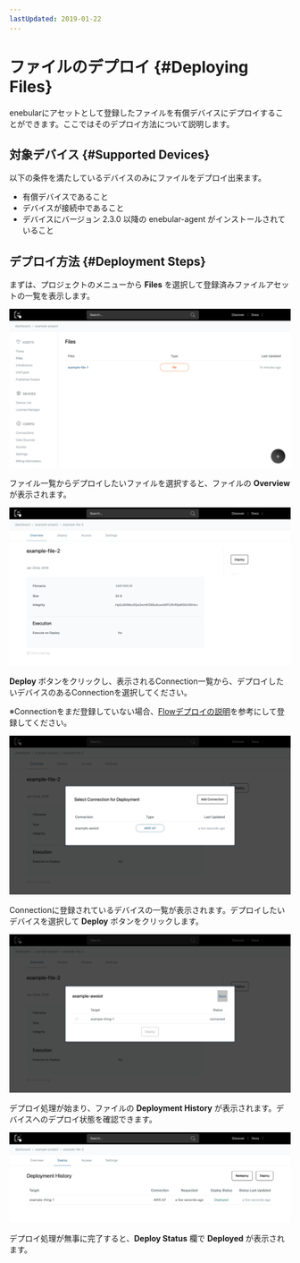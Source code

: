 ```yaml
---
lastUpdated: 2019-01-22
---
```


# ファイルのデプロイ {#Deploying Files}

enebularにアセットとして登録したファイルを有償デバイスにデプロイすることができます。ここではそのデプロイ方法について説明します。

## 対象デバイス {#Supported Devices}

以下の条件を満たしているデバイスのみにファイルをデプロイ出来ます。

- 有償デバイスであること
- デバイスが接続中であること
- デバイスにバージョン 2.3.0 以降の enebular-agent がインストールされていること

## デプロイ方法 {#Deployment Steps}

まずは、プロジェクトのメニューから **Files** を選択して登録済みファイルアセットの一覧を表示します。

![File List](./../../img/File/File-list.png)

ファイル一覧からデプロイしたいファイルを選択すると、ファイルの **Overview** が表示されます。

![File List](./../../img/File/File-overview.png)

**Deploy** ボタンをクリックし、表示されるConnection一覧から、デプロイしたいデバイスのあるConnectionを選択してください。

※Connectionをまだ登録していない場合、[Flowデプロイの説明](../Deploy/index.md)を参考にして登録してください。

![File List](./../../img/File/DeployFile-connection.png)

Connectionに登録されているデバイスの一覧が表示されます。デプロイしたいデバイスを選択して **Deploy** ボタンをクリックします。

![File List](./../../img/File/DeployFile-device.png)

デプロイ処理が始まり、ファイルの **Deployment History** が表示されます。デバイスへのデプロイ状態を確認できます。

![File List](./../../img/File/DeployFile-deployHistory.png)

デプロイ処理が無事に完了すると、**Deploy Status** 欄で **Deployed** が表示されます。
